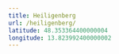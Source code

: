 ```yaml
---
title: Heiligenberg
url: /heiligenberg/
latitude: 48.353364400000004
longitude: 13.823992400000002
---
```

